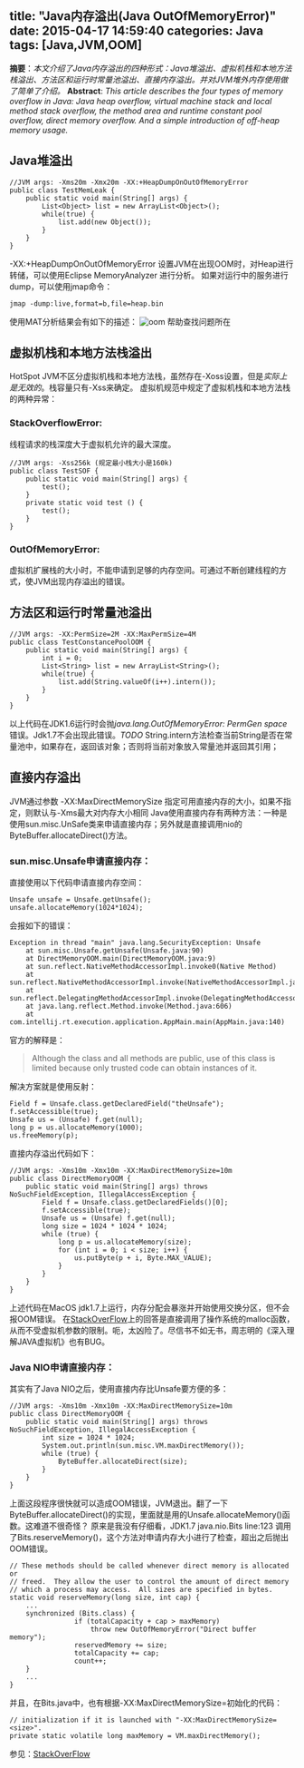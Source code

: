 title: "Java内存溢出(Java OutOfMemoryError)"
date: 2015-04-17 14:59:40
categories: Java
tags: [Java,JVM,OOM]
---
**摘要**：*本文介绍了Java内存溢出的四种形式：Java堆溢出、虚拟机栈和本地方法栈溢出、方法区和运行时常量池溢出、直接内存溢出。并对JVM堆外内存使用做了简单了介绍。*
**Abstract**: *This article describes the four types of memory overflow in Java: Java heap overflow, virtual machine stack and local method stack overflow, the method area and runtime constant pool overflow, direct memory overflow. And a simple introduction of off-heap memory usage.*

<!-- more -->

## Java堆溢出

    //JVM args: -Xms20m -Xmx20m -XX:+HeapDumpOnOutOfMemoryError
    public class TestMemLeak {
        public static void main(String[] args) {
            List<Object> list = new ArrayList<Object>();
            while(true) {
                list.add(new Object());
            }
        }
    }

-XX:+HeapDumpOnOutOfMemoryError 设置JVM在出现OOM时，对Heap进行转储，可以使用Eclipse MemoryAnalyzer 进行分析。
如果对运行中的服务进行dump，可以使用jmap命令：
    
    jmap -dump:live,format=b,file=heap.bin
    
使用MAT分析结果会有如下的描述：
![oom](http://7xi4cl.com1.z0.glb.clouddn.com/images/2015-04-17/1.png)
帮助查找问题所在

## 虚拟机栈和本地方法栈溢出

HotSpot JVM不区分虚拟机栈和本地方法栈，虽然存在-Xoss设置，但是*实际上是无效的*。栈容量只有-Xss来确定。
虚拟机规范中规定了虚拟机栈和本地方法栈的两种异常：
### StackOverflowError: 

线程请求的栈深度大于虚拟机允许的最大深度。
    
    //JVM args: -Xss256k (规定最小栈大小是160k)
    public class TestSOF {
        public static void main(String[] args) {
            test();
        }
        private static void test () {
            test();
        }
    }
    
### OutOfMemoryError: 

虚拟机扩展栈的大小时，不能申请到足够的内存空间。可通过不断创建线程的方式，使JVM出现内存溢出的错误。

## 方法区和运行时常量池溢出

    //JVM args: -XX:PermSize=2M -XX:MaxPermSize=4M
    public class TestConstancePoolOOM {
        public static void main(String[] args) {
            int i = 0;
            List<String> list = new ArrayList<String>();
            while(true) {
                list.add(String.valueOf(i++).intern());
            }
        }
    }

以上代码在JDK1.6运行时会抛*java.lang.OutOfMemoryError: PermGen space*错误。Jdk1.7不会出现此错误。*TODO*
String.intern方法检查当前String是否在常量池中，如果存在，返回该对象；否则将当前对象放入常量池并返回其引用；

## 直接内存溢出

JVM通过参数 -XX:MaxDirectMemorySize 指定可用直接内存的大小，如果不指定，则默认与-Xms最大对内存大小相同
Java使用直接内存有两种方法：一种是使用sun.misc.UnSafe类来申请直接内存；另外就是直接调用nio的ByteBuffer.allocateDirect()方法。

### sun.misc.Unsafe申请直接内存：

直接使用以下代码申请直接内存空间：

    Unsafe unsafe = Unsafe.getUnsafe();
    unsafe.allocateMemory(1024*1024);
   
会报如下的错误：

    Exception in thread "main" java.lang.SecurityException: Unsafe
    	at sun.misc.Unsafe.getUnsafe(Unsafe.java:90)
    	at DirectMemoryOOM.main(DirectMemoryOOM.java:9)
    	at sun.reflect.NativeMethodAccessorImpl.invoke0(Native Method)
    	at sun.reflect.NativeMethodAccessorImpl.invoke(NativeMethodAccessorImpl.java:57)
    	at sun.reflect.DelegatingMethodAccessorImpl.invoke(DelegatingMethodAccessorImpl.java:43)
    	at java.lang.reflect.Method.invoke(Method.java:606)
    	at com.intellij.rt.execution.application.AppMain.main(AppMain.java:140)

官方的解释是：
> Although the class and all methods are public, use of this class is limited because only trusted code can obtain instances of it.

解决方案就是使用反射：

    Field f = Unsafe.class.getDeclaredField("theUnsafe");
    f.setAccessible(true);
    Unsafe us = (Unsafe) f.get(null);
    long p = us.allocateMemory(1000);
    us.freeMemory(p);
    
直接内存溢出代码如下：

    //JVM args: -Xms10m -Xmx10m -XX:MaxDirectMemorySize=10m
    public class DirectMemoryOOM {
        public static void main(String[] args) throws NoSuchFieldException, IllegalAccessException {
            Field f = Unsafe.class.getDeclaredFields()[0];
            f.setAccessible(true);
            Unsafe us = (Unsafe) f.get(null);
            long size = 1024 * 1024 * 1024;
            while (true) {
                long p = us.allocateMemory(size);
                for (int i = 0; i < size; i++) {
                    us.putByte(p + i, Byte.MAX_VALUE);
                }
            }
        }
    }
    
上述代码在MacOS jdk1.7上运行，内存分配会暴涨并开始使用交换分区，但不会报OOM错误。
在[StackOverFlow](http://stackoverflow.com/questions/28670700/java-unsafe-memory-allocation-limit)上的回答是直接调用了操作系统的malloc函数，从而不受虚拟机参数的限制。呃，太凶险了。尽信书不如无书，周志明的《深入理解JAVA虚拟机》也有BUG。

### Java NIO申请直接内存：

其实有了Java NIO之后，使用直接内存比Unsafe要方便的多：
    
    //JVM args: -Xms10m -Xmx10m -XX:MaxDirectMemorySize=10m
    public class DirectMemoryOOM {
        public static void main(String[] args) throws NoSuchFieldException, IllegalAccessException {
            int size = 1024 * 1024;
            System.out.println(sun.misc.VM.maxDirectMemory());
            while (true) {
                ByteBuffer.allocateDirect(size);
            }
        }
    }

上面这段程序很快就可以造成OOM错误，JVM退出。翻了一下ByteBuffer.allocateDirect()的实现，里面就是用的Unsafe.allocateMemory()函数。这难道不很奇怪？
原来是我没有仔细看，JDK1.7 java.nio.Bits line:123 调用了Bits.reserveMemory()，这个方法对申请内存大小进行了检查，超出之后抛出OOM错误。

    // These methods should be called whenever direct memory is allocated or
    // freed.  They allow the user to control the amount of direct memory
    // which a process may access.  All sizes are specified in bytes.
    static void reserveMemory(long size, int cap) {
        ...
        synchronized (Bits.class) {
                    if (totalCapacity + cap > maxMemory)
                        throw new OutOfMemoryError("Direct buffer memory");
                    reservedMemory += size;
                    totalCapacity += cap;
                    count++;
        }
        ...
    }
    
并且，在Bits.java中，也有根据-XX:MaxDirectMemorySize=<size>初始化的代码：
    
    // initialization if it is launched with "-XX:MaxDirectMemorySize=<size>".
    private static volatile long maxMemory = VM.maxDirectMemory();

参见：[StackOverFlow](http://stackoverflow.com/questions/29702028/why-xxmaxdirectmemorysize-cant-limit-unsafe-allocatememory)
    
